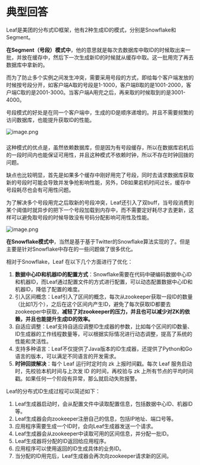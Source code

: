 # 典型回答

Leaf是美团的分布式ID框架，他有2种生成ID的模式，分别是Snowflake和Segment。

**在Segment（号段）模式中**，他的意思就是每次去数据库中取ID的时候取出来一批，并放在缓存中，然后下一次生成新ID的时候就从缓存中取。这一批用完了再去数据库中拿新的。

而为了防止多个实例之间发生冲突，需要采用号段的方式，即给每个客户端发放的时候按号段分开，如客户端A取的号段是1-1000，客户端B取的是1001-2000，客户端C取的是2001-3000。当客户端A用完之后，再来取的时候取到的是3001-4000。

号段模式的好处是在同一个客户端中，生成的ID是顺序递增的。并且不需要频繁的访问数据库，也能提升获取ID的性能。


![image.png](https://cdn.nlark.com/yuque/0/2023/png/5378072/1680875334961-33fea7cd-a539-4fa2-b892-925928f4d53a.png#averageHue=%23f9f9f9&clientId=u1fddd770-8530-4&from=paste&id=ub08ea502&originHeight=513&originWidth=743&originalType=url&ratio=1&rotation=0&showTitle=false&size=61133&status=done&style=none&taskId=ud3a8a75c-010e-4d6b-a6db-80506cb86cf&title=)
### 
这种模式的优点是，虽然依赖数据库，但是因为有号段缓存，所以在数据库宕机后的一段时间内也能保证可用性，并且这种模式不依赖时钟，所以不存在时钟回拨的问题。

缺点也比较明显，首先是如果多个缓存中刚好用完了号段，同时去请求数据库获取新的号段时可能会导致并发争抢影响性能，另外，DB如果宕机时间过长，缓存中号段耗尽也会有可用性问题。

为了解决多个号段用完之后取新的号段冲突，Leaf还引入了双buff，当号段消费到某个阈值时就异步的把下一个号段加载到内存中，而不需要定好耗尽才去更新，这样可以避免取号段的时候导致没有号码分配影响可用性及性能。


![image.png](https://cdn.nlark.com/yuque/0/2023/png/5378072/1680875579179-04f1ed6e-0af9-4f48-a3d4-aa91432be3c1.png#averageHue=%23f4f4f4&clientId=u1fddd770-8530-4&from=paste&id=ud50aa4d6&originHeight=383&originWidth=779&originalType=url&ratio=1&rotation=0&showTitle=false&size=52172&status=done&style=none&taskId=u853ae0fc-a592-4ee5-8e60-2fe3b351a7e&title=)

**在Snowflake模式中**，当然是基于基于Twitter的Snowflake算法实现的了。但是主要是针对Snowflake中存在的一些问题做了很多优化。

相对于Snowflake，Leaf 在以下几个方面进行了优化：

1. **数据中心ID和机器ID的配置方式**：Snowflake需要在代码中硬编码数据中心ID和机器ID，而Leaf通过配置文件的方式进行配置，可以动态配置数据中心ID和机器ID，降低了配置的难度。
2. 引入区间概念：Leaf引入了区间的概念，每次从zookeeper获取一段ID的数量（比如1万个），之后在这个区间内产生ID，避免了每次获取ID都要去zookeeper中获取，**减轻了对zookeeper的压力，并且也可以减少对ZK的依赖，并且也能提升生成ID的效率。**
3. 自适应调整：Leaf支持自适应调整ID生成器的参数，比如每个区间的ID数量、ID生成器的工作线程数量等，可以根据实际情况进行动态调整，提高了系统的性能和灵活性。
4. 支持多种语言：Leaf不仅提供了Java版本的ID生成器，还提供了Python和Go语言的版本，可以满足不同语言的开发需求。
5. **时钟回拨解决**：每个 Leaf 运行时定时向 zk 上报时间戳。每次 Leaf 服务启动时，先校验本机时间与上次发 ID 的时间，再校验与 zk 上所有节点的平均时间戳。如果任何一个阶段有异常，那么就启动失败报警。

Leaf的分布式ID生成过程可以简述如下：

1. Leaf生成器启动时，会从配置文件中读取配置信息，包括数据中心ID、机器ID等。
2. Leaf生成器会向zookeeper注册自己的信息，包括IP地址、端口号等。
3. 应用程序需要生成一个ID时，会向Leaf生成器发送一个请求。
4. Leaf生成器会从zookeeper中读取可用的区间信息，并分配一批ID。
5. Leaf生成器将分配的ID返回给应用程序。
6. 应用程序可以使用返回的ID生成具体的业务ID。
7. 当分配的ID用完后，Leaf生成器会再次向zookeeper请求新的区间。


